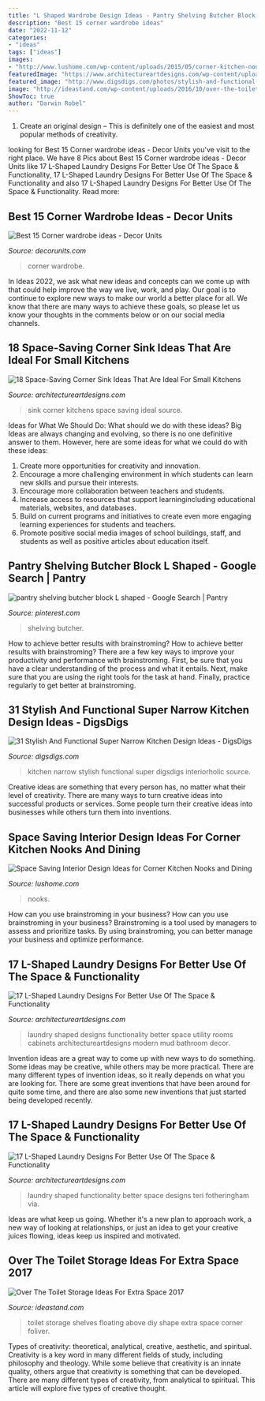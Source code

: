 ```yaml
---
title: "L Shaped Wardrobe Design Ideas - Pantry Shelving Butcher Block L Shaped"
description: "Best 15 corner wardrobe ideas"
date: "2022-11-12"
categories:
- "ideas"
tags: ["ideas"]
images:
- "http://www.lushome.com/wp-content/uploads/2015/05/corner-kitchen-nooks-built-in-benches-10.jpg"
featuredImage: "https://www.architectureartdesigns.com/wp-content/uploads/2015/12/15-5.jpg"
featured_image: "http://www.digsdigs.com/photos/stylish-and-functional-narrow-kitchen-design-ideas-15-554x831.jpg"
image: "http://ideastand.com/wp-content/uploads/2016/10/over-the-toilet-storage/17-over-the-toilet-storage-ideas.jpg"
ShowToc: true
author: "Darwin Robel"
---
```



1. Create an original design – This is definitely one of the easiest and most popular methods of creativity.

	

		
looking for Best 15 Corner wardrobe ideas - Decor Units you've visit to the right place. We have 8 Pics about Best 15 Corner wardrobe ideas - Decor Units like 17 L-Shaped Laundry Designs For Better Use Of The Space &amp; Functionality, 17 L-Shaped Laundry Designs For Better Use Of The Space &amp; Functionality and also 17 L-Shaped Laundry Designs For Better Use Of The Space &amp; Functionality. Read more:
		
    
## Best 15 Corner Wardrobe Ideas - Decor Units

<img loading=lazy src="https://3.bp.blogspot.com/--Mh-DN-fgd8/WbW5LgFfHvI/AAAAAAAA5jA/zuIol1koK0Ete_NxCE9dIx62pVm_2e0AgCLcBGAs/s1600/11.jpg" onerror="this.onerror=null;this.src='https://tse1.mm.bing.net/th?id=OIP.k7Q2gDJaEyZt_FfltZDG9gAAAA&amp;pid=15.1';" alt="Best 15 Corner wardrobe ideas - Decor Units">

_Source: decorunits.com_

>corner wardrobe. 

	

In Ideas 2022, we ask what new ideas and concepts can we come up with that could help improve the way we live, work, and play. Our goal is to continue to explore new ways to make our world a better place for all. We know that there are many ways to achieve these goals, so please let us know your thoughts in the comments below or on our social media channels.

    
## 18 Space-Saving Corner Sink Ideas That Are Ideal For Small Kitchens

<img loading=lazy src="http://www.architectureartdesigns.com/wp-content/uploads/2017/03/3-3.jpg" onerror="this.onerror=null;this.src='https://tse4.mm.bing.net/th?id=OIP.8Qd-iG9UX5WBaD4ZbFkYrwAAAA&amp;pid=15.1';" alt="18 Space-Saving Corner Sink Ideas That Are Ideal For Small Kitchens">

_Source: architectureartdesigns.com_

>sink corner kitchens space saving ideal source. 

	

Ideas for What We Should Do: What should we do with these ideas?
Big Ideas are always changing and evolving, so there is no one definitive answer to them. However, here are some ideas for what we could do with these ideas: 
1. Create more opportunities for creativity and innovation. 
2. Encourage a more challenging environment in which students can learn new skills and pursue their interests. 
3. Encourage more collaboration between teachers and students. 
4. Increase access to resources that support learningincluding educational materials, websites, and databases. 
5. Build on current programs and initiatives to create even more engaging learning experiences for students and teachers. 
6. Promote positive social media images of school buildings, staff, and students as well as positive articles about education itself.

    
## Pantry Shelving Butcher Block L Shaped - Google Search | Pantry

<img loading=lazy src="https://i.pinimg.com/736x/92/6a/bb/926abb72afa1971867a12037fcb65035.jpg" onerror="this.onerror=null;this.src='https://tse4.mm.bing.net/th?id=OIP.gu_u6Za-PeKf85ke4mTYsAAAAA&amp;pid=15.1';" alt="pantry shelving butcher block L shaped - Google Search | Pantry">

_Source: pinterest.com_

>shelving butcher. 

	

How to achieve better results with brainstroming?
How to achieve better results with brainstroming? There are a few key ways to improve your productivity and performance with brainstroming. First, be sure that you have a clear understanding of the process and what it entails. Next, make sure that you are using the right tools for the task at hand. Finally, practice regularly to get better at brainstroming.

    
## 31 Stylish And Functional Super Narrow Kitchen Design Ideas - DigsDigs

<img loading=lazy src="http://www.digsdigs.com/photos/stylish-and-functional-narrow-kitchen-design-ideas-15-554x831.jpg" onerror="this.onerror=null;this.src='https://tse3.mm.bing.net/th?id=OIP.An-WNWXdhd1xnmNXILOLxgHaLH&amp;pid=15.1';" alt="31 Stylish And Functional Super Narrow Kitchen Design Ideas - DigsDigs">

_Source: digsdigs.com_

>kitchen narrow stylish functional super digsdigs interiorholic source. 

	

Creative ideas are something that every person has, no matter what their level of creativity. There are many ways to turn creative ideas into successful products or services. Some people turn their creative ideas into businesses while others turn them into inventions.

    
## Space Saving Interior Design Ideas For Corner Kitchen Nooks And Dining

<img loading=lazy src="http://www.lushome.com/wp-content/uploads/2015/05/corner-kitchen-nooks-built-in-benches-10.jpg" onerror="this.onerror=null;this.src='https://tse2.mm.bing.net/th?id=OIP.mHrd2jRlFLxd6u-WB7TOOgHaKD&amp;pid=15.1';" alt="Space Saving Interior Design Ideas for Corner Kitchen Nooks and Dining">

_Source: lushome.com_

>nooks. 

	

How can you use brainstroming in your business?
How can you use brainstroming in your business? Brainstroming is a tool used by managers to assess and prioritize tasks. By using brainstroming, you can better manage your business and optimize performance.

    
## 17 L-Shaped Laundry Designs For Better Use Of The Space &amp; Functionality

<img loading=lazy src="https://www.architectureartdesigns.com/wp-content/uploads/2015/12/15-5.jpg" onerror="this.onerror=null;this.src='https://tse4.mm.bing.net/th?id=OIP.Fq_asTQaktBUCm1TCCH_PQHaLI&amp;pid=15.1';" alt="17 L-Shaped Laundry Designs For Better Use Of The Space &amp; Functionality">

_Source: architectureartdesigns.com_

>laundry shaped designs functionality better space utility rooms cabinets architectureartdesigns modern mud bathroom decor. 

	

Invention ideas are a great way to come up with new ways to do something. Some ideas may be creative, while others may be more practical. There are many different types of invention ideas, so it really depends on what you are looking for. There are some great inventions that have been around for quite some time, and there are also some new inventions that just started being developed recently.

    
## 17 L-Shaped Laundry Designs For Better Use Of The Space &amp; Functionality

<img loading=lazy src="https://www.architectureartdesigns.com/wp-content/uploads/2015/12/8-5-630x417.jpg" onerror="this.onerror=null;this.src='https://tse3.mm.bing.net/th?id=OIP.SUWsm6kBCloaKE4d_c9YbQHaE5&amp;pid=15.1';" alt="17 L-Shaped Laundry Designs For Better Use Of The Space &amp; Functionality">

_Source: architectureartdesigns.com_

>laundry shaped functionality better space designs teri fotheringham via. 

	

Ideas are what keep us going. Whether it's a new plan to approach work, a new way of looking at relationships, or just an idea to get your creative juices flowing, ideas keep us inspired and motivated.

    
## Over The Toilet Storage Ideas For Extra Space 2017

<img loading=lazy src="http://ideastand.com/wp-content/uploads/2016/10/over-the-toilet-storage/17-over-the-toilet-storage-ideas.jpg" onerror="this.onerror=null;this.src='https://tse3.mm.bing.net/th?id=OIP.jA6-DuCgfyncVuPVv7mF0wHaLI&amp;pid=15.1';" alt="Over The Toilet Storage Ideas For Extra Space 2017">

_Source: ideastand.com_

>toilet storage shelves floating above diy shape extra space corner foliver. 

	

Types of creativity: theoretical, analytical, creative, aesthetic, and spiritual.
Creativity is a key word in many different fields of study, including philosophy and theology. While some believe that creativity is an innate quality, others argue that creativity is something that can be developed. There are many different types of creativity, from analytical to spiritual. This article will explore five types of creative thought.

